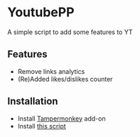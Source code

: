 # YoutubePP
A simple script to add some features to YT

## Features
- Remove links analytics
- (Re)Added likes/dislikes counter

## Installation
- Install [Tampermonkey](https://www.tampermonkey.net/) add-on
- Install [this script](https://github.com/ducng99/YoutubePP/raw/main/youtubepp.user.js)
